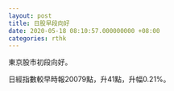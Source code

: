 ```yaml
---
layout: post
title: 日股早段向好
date: 2020-05-18 08:10:57.000000000 +08:00
categories: rthk
---
```


東京股市初段向好。

日經指數較早時報20079點，升41點，升幅0.21%。
